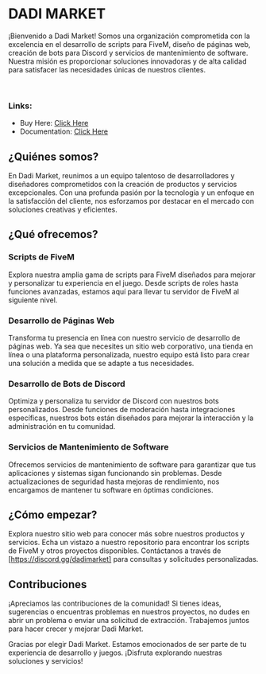 # DADI MARKET

¡Bienvenido a Dadi Market! Somos una organización comprometida con la excelencia en el desarrollo de scripts para FiveM, diseño de páginas web, creación de bots para Discord y servicios de mantenimiento de software. Nuestra misión es proporcionar soluciones innovadoras y de alta calidad para satisfacer las necesidades únicas de nuestros clientes.

<br />

### **Links:**

* Buy Here: [Click Here ](https://www.dadimarket.shop/)
* Documentation: [Click Here ](https://docs.dadimarket.shop/)

## ¿Quiénes somos?

En Dadi Market, reunimos a un equipo talentoso de desarrolladores y diseñadores comprometidos con la creación de productos y servicios excepcionales. Con una profunda pasión por la tecnología y un enfoque en la satisfacción del cliente, nos esforzamos por destacar en el mercado con soluciones creativas y eficientes.

## ¿Qué ofrecemos?

### Scripts de FiveM

Explora nuestra amplia gama de scripts para FiveM diseñados para mejorar y personalizar tu experiencia en el juego. Desde scripts de roles hasta funciones avanzadas, estamos aquí para llevar tu servidor de FiveM al siguiente nivel.

### Desarrollo de Páginas Web

Transforma tu presencia en línea con nuestro servicio de desarrollo de páginas web. Ya sea que necesites un sitio web corporativo, una tienda en línea o una plataforma personalizada, nuestro equipo está listo para crear una solución a medida que se adapte a tus necesidades.

### Desarrollo de Bots de Discord

Optimiza y personaliza tu servidor de Discord con nuestros bots personalizados. Desde funciones de moderación hasta integraciones específicas, nuestros bots están diseñados para mejorar la interacción y la administración en tu comunidad.

### Servicios de Mantenimiento de Software

Ofrecemos servicios de mantenimiento de software para garantizar que tus aplicaciones y sistemas sigan funcionando sin problemas. Desde actualizaciones de seguridad hasta mejoras de rendimiento, nos encargamos de mantener tu software en óptimas condiciones.

## ¿Cómo empezar?

Explora nuestro sitio web para conocer más sobre nuestros productos y servicios.
Echa un vistazo a nuestro repositorio para encontrar los scripts de FiveM y otros proyectos disponibles.
Contáctanos a través de [https://discord.gg/dadimarket] para consultas y solicitudes personalizadas.

## Contribuciones

¡Apreciamos las contribuciones de la comunidad! Si tienes ideas, sugerencias o encuentras problemas en nuestros proyectos, no dudes en abrir un problema o enviar una solicitud de extracción. Trabajemos juntos para hacer crecer y mejorar Dadi Market.

Gracias por elegir Dadi Market. Estamos emocionados de ser parte de tu experiencia de desarrollo y juegos. ¡Disfruta explorando nuestras soluciones y servicios!
